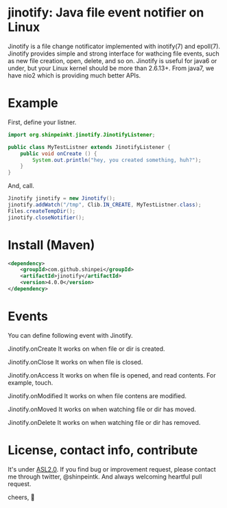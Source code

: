 jinotify: Java file event notifier on Linux
==================================
Jinotify is a file change notificator implemented with inotify(7) and epoll(7). Jinotify provides simple and strong interface for wathcing file events, such as new file creation, open, delete, and so on. Jinotify is useful for java6 or under, but your Linux kernel should be more than 2.6.13+. From java7, we have nio2 which is providing much better APIs.

Example
===============
First, define your listner.

```java
import org.shinpeinkt.jinotify.JinotifyListener;

public class MyTestListner extends JinotifyListener {
    public void onCreate () {
        System.out.println("hey, you created something, huh?");
    }
}
```

And, call. 

```java
Jinotify jinotify = new Jinotify();
jinotify.addWatch("/tmp", Clib.IN_CREATE, MyTestListner.class);
Files.createTempDir();
jinotify.closeNotifier();
```

Install (Maven)
===============
```xml
<dependency>
    <groupId>com.github.shinpei</groupId>
    <artifactId>jinotify</artifactId>
    <version>4.0.0</version>
</dependency>
```

Events
===============
You can define following event with Jinotify.

Jinotify.onCreate
		It works on when file or dir is created. 

Jinotify.onClose
		It works on when file is closed.

Jinotify.onAccess
		It works on when file is opened, and read contents. For example, touch.

Jinotify.onModified
		It works on when file contens are modified. 

Jinotify.onMoved
		It works on when watching file or dir has moved.

Jinotify.onDelete
		It works on when watching file or dir has removed.

License, contact info, contribute
===============
It's under [ASL2.0](http://www.apache.org/licenses/LICENSE-2.0). If you find bug or improvement request, please contact me through twitter, @shinpeintk. And always welcoming heartful pull request.

cheers, :beers:
